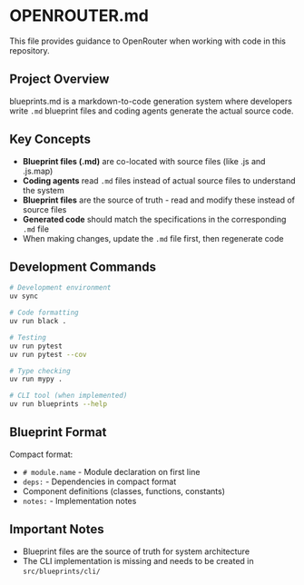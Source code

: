 # OPENROUTER.md

This file provides guidance to OpenRouter when working with code in this repository.

## Project Overview

blueprints.md is a markdown-to-code generation system where developers write `.md` blueprint files and coding agents generate the actual source code.

## Key Concepts

- **Blueprint files (.md)** are co-located with source files (like .js and .js.map)
- **Coding agents** read `.md` files instead of actual source files to understand the system
- **Blueprint files** are the source of truth - read and modify these instead of source files
- **Generated code** should match the specifications in the corresponding `.md` file
- When making changes, update the `.md` file first, then regenerate code

## Development Commands

```bash
# Development environment
uv sync

# Code formatting
uv run black .

# Testing
uv run pytest
uv run pytest --cov

# Type checking
uv run mypy .

# CLI tool (when implemented)
uv run blueprints --help
```

## Blueprint Format

Compact format:
- `# module.name` - Module declaration on first line
- `deps:` - Dependencies in compact format
- Component definitions (classes, functions, constants)
- `notes:` - Implementation notes

## Important Notes

- Blueprint files are the source of truth for system architecture
- The CLI implementation is missing and needs to be created in `src/blueprints/cli/`